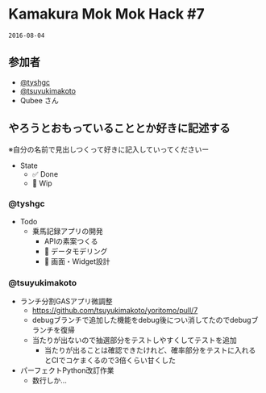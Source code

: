 # Kamakura Mok Mok Hack #7

`2016-08-04`

## 参加者

- [@tyshgc](http://twitter.com/tyshgc)
- [@tsuyukimakoto](https://twitter.com/everes)
- Qubee さん

## やろうとおもっていることとか好きに記述する
※自分の名前で見出しつくって好きに記入していってくださいー

- State
  - ✅ Done
  - 🚧 Wip

### @tyshgc

- Todo
  - 乗馬記録アプリの開発
    - APIの素案つくる
    - 🚧 データモデリング
    - 🚧 画面・Widget設計

### @tsuyukimakoto

- ランチ分割GASアプリ微調整
  - https://github.com/tsuyukimakoto/yoritomo/pull/7
  - debugブランチで追加した機能をdebug後につい消してたのでdebugブランチを復帰
  - 当たりが出ないので抽選部分をテストしやすくしてテストを追加
    - 当たりが出ることは確認できたけれど、確率部分をテストに入れるとCIでコケまくるので3倍くらい甘くした
- パーフェクトPython改訂作業
  - 数行しか…
